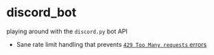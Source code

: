 # discord_bot
playing around with the `discord.py`  bot API
- Sane rate limit handling that prevents [`429 Too Many requests` errors](https://developer.mozilla.org/en-US/docs/Web/HTTP/Status/429)
